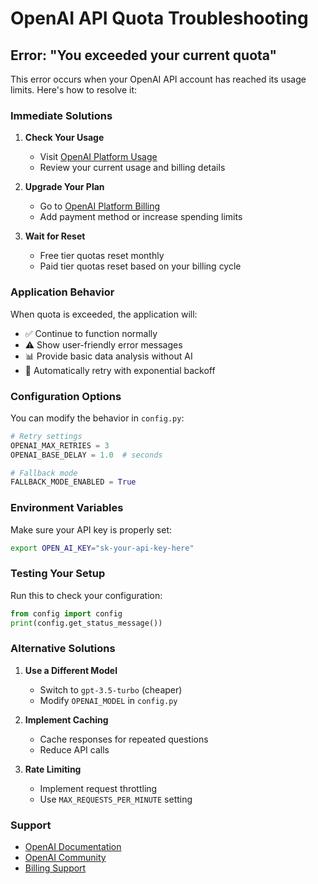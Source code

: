 # OpenAI API Quota Troubleshooting

## Error: "You exceeded your current quota"

This error occurs when your OpenAI API account has reached its usage limits. Here's how to resolve it:

### Immediate Solutions

1. **Check Your Usage**
   - Visit [OpenAI Platform Usage](https://platform.openai.com/usage)
   - Review your current usage and billing details

2. **Upgrade Your Plan**
   - Go to [OpenAI Platform Billing](https://platform.openai.com/account/billing)
   - Add payment method or increase spending limits

3. **Wait for Reset**
   - Free tier quotas reset monthly
   - Paid tier quotas reset based on your billing cycle

### Application Behavior

When quota is exceeded, the application will:
- ✅ Continue to function normally
- ⚠️ Show user-friendly error messages
- 📊 Provide basic data analysis without AI
- 🔄 Automatically retry with exponential backoff

### Configuration Options

You can modify the behavior in `config.py`:

```python
# Retry settings
OPENAI_MAX_RETRIES = 3
OPENAI_BASE_DELAY = 1.0  # seconds

# Fallback mode
FALLBACK_MODE_ENABLED = True
```

### Environment Variables

Make sure your API key is properly set:

```bash
export OPEN_AI_KEY="sk-your-api-key-here"
```

### Testing Your Setup

Run this to check your configuration:

```python
from config import config
print(config.get_status_message())
```

### Alternative Solutions

1. **Use a Different Model**
   - Switch to `gpt-3.5-turbo` (cheaper)
   - Modify `OPENAI_MODEL` in `config.py`

2. **Implement Caching**
   - Cache responses for repeated questions
   - Reduce API calls

3. **Rate Limiting**
   - Implement request throttling
   - Use `MAX_REQUESTS_PER_MINUTE` setting

### Support

- [OpenAI Documentation](https://platform.openai.com/docs)
- [OpenAI Community](https://community.openai.com/)
- [Billing Support](https://help.openai.com/en/articles/6891831-error-code-429-you-exceeded-your-current-quota)
